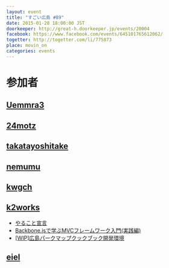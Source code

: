 ```yaml
---
layout: event
title: "すごい広島 #89"
date: 2015-01-28 18:00:00 JST
doorkeeper: http://great-h.doorkeeper.jp/events/20004
facebook: https://www.facebook.com/events/645101765612062/
togetter: http://togetter.com/li/775873
place: movin_on
categories: events
---
```


# 参加者


## [Uemmra3](https://github.com/Uemmra3)


## [24motz](http://twitter.com/24motz)


## [takatayoshitake](http://twitter.com/takatayoshitake)


## [nemumu](https://github.com/nemumu)


## [kwgch](https://github.com/kwgch)


## [k2works](https://github.com/k2works)

* [やること宣言](https://github.com/great-h/great-h.github.io/issues/1504)
* [Backbone.jsで学ぶMVCフレームワーク入門(実践編)](https://github.com/k2works/backbone_practice)
* [[WIP]広島パークマップクックブック開発環境](https://github.com/parkmap-h/parkmap-cookbook-ops)


## [eiel](https://github.com/eiel)
